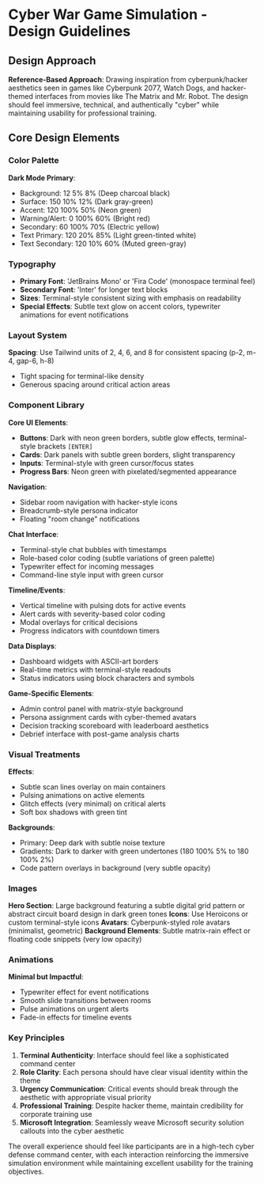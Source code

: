# Cyber War Game Simulation - Design Guidelines

## Design Approach
**Reference-Based Approach**: Drawing inspiration from cyberpunk/hacker aesthetics seen in games like Cyberpunk 2077, Watch Dogs, and hacker-themed interfaces from movies like The Matrix and Mr. Robot. The design should feel immersive, technical, and authentically "cyber" while maintaining usability for professional training.

## Core Design Elements

### Color Palette
**Dark Mode Primary**: 
- Background: 12 5% 8% (Deep charcoal black)
- Surface: 150 10% 12% (Dark gray-green)
- Accent: 120 100% 50% (Neon green) 
- Warning/Alert: 0 100% 60% (Bright red)
- Secondary: 60 100% 70% (Electric yellow)
- Text Primary: 120 20% 85% (Light green-tinted white)
- Text Secondary: 120 10% 60% (Muted green-gray)

### Typography
- **Primary Font**: 'JetBrains Mono' or 'Fira Code' (monospace terminal feel)
- **Secondary Font**: 'Inter' for longer text blocks
- **Sizes**: Terminal-style consistent sizing with emphasis on readability
- **Special Effects**: Subtle text glow on accent colors, typewriter animations for event notifications

### Layout System
**Spacing**: Use Tailwind units of 2, 4, 6, and 8 for consistent spacing (p-2, m-4, gap-6, h-8)
- Tight spacing for terminal-like density
- Generous spacing around critical action areas

### Component Library

**Core UI Elements**:
- **Buttons**: Dark with neon green borders, subtle glow effects, terminal-style brackets `[ENTER]`
- **Cards**: Dark panels with subtle green borders, slight transparency
- **Inputs**: Terminal-style with green cursor/focus states
- **Progress Bars**: Neon green with pixelated/segmented appearance

**Navigation**:
- Sidebar room navigation with hacker-style icons
- Breadcrumb-style persona indicator
- Floating "room change" notifications

**Chat Interface**:
- Terminal-style chat bubbles with timestamps
- Role-based color coding (subtle variations of green palette)
- Typewriter effect for incoming messages
- Command-line style input with green cursor

**Timeline/Events**:
- Vertical timeline with pulsing dots for active events
- Alert cards with severity-based color coding
- Modal overlays for critical decisions
- Progress indicators with countdown timers

**Data Displays**:
- Dashboard widgets with ASCII-art borders
- Real-time metrics with terminal-style readouts
- Status indicators using block characters and symbols

**Game-Specific Elements**:
- Admin control panel with matrix-style background
- Persona assignment cards with cyber-themed avatars
- Decision tracking scoreboard with leaderboard aesthetics
- Debrief interface with post-game analysis charts

### Visual Treatments
**Effects**:
- Subtle scan lines overlay on main containers
- Pulsing animations on active elements
- Glitch effects (very minimal) on critical alerts
- Soft box shadows with green tint

**Backgrounds**:
- Primary: Deep dark with subtle noise texture
- Gradients: Dark to darker with green undertones (180 100% 5% to 180 100% 2%)
- Code pattern overlays in background (very subtle opacity)

### Images
**Hero Section**: Large background featuring a subtle digital grid pattern or abstract circuit board design in dark green tones
**Icons**: Use Heroicons or custom terminal-style icons
**Avatars**: Cyberpunk-styled role avatars (minimalist, geometric)
**Background Elements**: Subtle matrix-rain effect or floating code snippets (very low opacity)

### Animations
**Minimal but Impactful**:
- Typewriter effect for event notifications
- Smooth slide transitions between rooms
- Pulse animations on urgent alerts
- Fade-in effects for timeline events

### Key Principles
1. **Terminal Authenticity**: Interface should feel like a sophisticated command center
2. **Role Clarity**: Each persona should have clear visual identity within the theme
3. **Urgency Communication**: Critical events should break through the aesthetic with appropriate visual priority
4. **Professional Training**: Despite hacker theme, maintain credibility for corporate training use
5. **Microsoft Integration**: Seamlessly weave Microsoft security solution callouts into the cyber aesthetic

The overall experience should feel like participants are in a high-tech cyber defense command center, with each interaction reinforcing the immersive simulation environment while maintaining excellent usability for the training objectives.